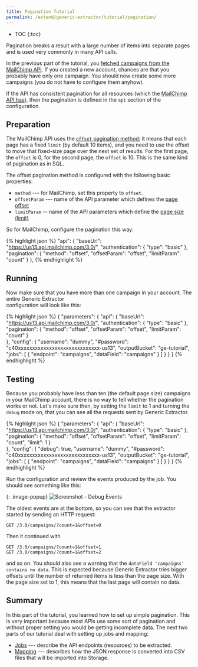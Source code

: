 ```yaml
---
title: Pagination Tutorial
permalink: /extend/generic-extractor/tutorial/pagination/
---
```


* TOC
{:toc}

Pagination breaks a result with a large number of items into separate pages and is used very commonly in 
many API calls. 

In the previous part of the tutorial, you [fetched campaigns from 
the MailChimp API](/extend/generic-extractor/tutorial/). If you created a new account, chances are that you probably have 
only one campaign. You should now create some more campaigns (you do not have to configure them anyhow).

If the API has consistent pagination for all resources (which the
[MailChimp API has](https://mailchimp.com/developer/guides/get-started-with-mailchimp-api-3/#Parameters)),
then the pagination is defined in the `api` section of the configuration.

## Preparation
The MailChimp API uses the [`offset` pagination method](https://mailchimp.com/developer/guides/get-started-with-mailchimp-api-3/#Parameters);
it means that each page has a fixed `limit` (by default 10 items), and you need to use the offset to move 
that fixed-size page over the next set of results. For the first page, the `offset` is 0, for the second 
page, the `offset` is 10. This is the same kind of pagination as in SQL.

The offset pagination method is configured with the following basic properties:

- `method` --- for MailChimp, set this property to `offset`.
- `offsetParam` --- name of the API parameter which defines the [page offset](https://mailchimp.com/developer/guides/get-started-with-mailchimp-api-3/#Parameters)
- `limitParam` -- name of the API parameters which define the [page size (limit)](https://mailchimp.com/developer/guides/get-started-with-mailchimp-api-3/#Parameters)

So for MailChimp, configure the pagination this way:

{% highlight json %}
"api": {
    "baseUrl": "https://us13.api.mailchimp.com/3.0/",
    "authentication": {
        "type": "basic"
    },
    "pagination": {
        "method": "offset",
        "offsetParam": "offset",
        "limitParam": "count"
    }
},
{% endhighlight %}

## Running
Now make sure that you have more than one campaign in your account. The entire Generic Extractor  
configuration will look like this:

{% highlight json %}
{
    "parameters": {
        "api": {
            "baseUrl": "https://us13.api.mailchimp.com/3.0/",
            "authentication": {
                "type": "basic"
            },
            "pagination": {
                "method": "offset",
                "offsetParam": "offset",
                "limitParam": "count"
            }            
        },
        "config": {
            "username": "dummy",
            "#password": "c40xxxxxxxxxxxxxxxxxxxxxxxxxxxxx-us13",
            "outputBucket": "ge-tutorial",
            "jobs": [
                {
                    "endpoint": "campaigns",
                    "dataField": "campaigns"
                }
            ]
        }
    }
}
{% endhighlight %}

## Testing
Because you probably have less than ten (the default page size) campaigns in your MailChimp account, 
there is no way to tell whether the pagination works or not. Let's make sure then, by setting the `limit` 
to 1 and turning the `debug` mode on, that you can see all the requests sent by Generic Extractor.

{% highlight json %}
{
    "parameters": {
        "api": {
            "baseUrl": "https://us13.api.mailchimp.com/3.0/",
            "authentication": {
                "type": "basic"
            },
            "pagination": {
                "method": "offset",
                "offsetParam": "offset",
                "limitParam": "count",
                "limit": 1
            }            
        },
        "config": {
            "debug": true,
            "username": "dummy",
            "#password": "c40xxxxxxxxxxxxxxxxxxxxxxxxxxxxx-us13",
            "outputBucket": "ge-tutorial",
            "jobs": [
                {
                    "endpoint": "campaigns",
                    "dataField": "campaigns"
                }
            ]
        }
    }
}
{% endhighlight %}

Run the configuration and review the events produced by the job. You should see something like this:

{: .image-popup}
![Screenshot - Debug Events](/extend/generic-extractor/tutorial/job-2.png)

The oldest events are at the bottom, so you can see that the extractor started by sending an HTTP request:

    GET /3.0/campaigns/?count=1&offset=0

Then it continued with 

    GET /3.0/campaigns/?count=1&offset=1
    GET /3.0/campaigns/?count=1&offset=2

and so on. You should also see a warning that the `dataField 'campaigns' contains no data`. 
This is expected because Generic Extractor tries bigger offsets until the number of returned items is 
less than the page size. With the page size set to 1, this means that the last page will contain no data.

## Summary
In this part of the tutorial, you learned how to set up simple pagination. This is very important
because most APIs use some sort of pagination and without proper setting you would be 
getting incomplete data. The next two parts of our tutorial deal with setting up jobs and mapping:

- [Jobs](/extend/generic-extractor/tutorial/jobs/) --- describe the API endpoints 
		(resources) to be extracted.
- [Mapping](/extend/generic-extractor/tutorial/mapping/) --- describes how the JSON 
		response is converted into CSV files that will be imported into Storage.
